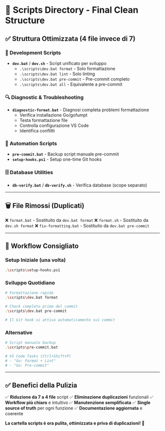 # 📁 Scripts Directory - Final Clean Structure

## ✅ **Struttura Ottimizzata (4 file invece di 7)**

### 🔧 **Development Scripts**

- **`dev.bat`** / **`dev.sh`** - Script unificato per sviluppo
  - `.\scripts\dev.bat format` - Solo formattazione
  - `.\scripts\dev.bat lint` - Solo linting
  - `.\scripts\dev.bat pre-commit` - Pre-commit completo
  - `.\scripts\dev.bat all` - Equivalente a pre-commit

### 🔍 **Diagnostic & Troubleshooting**

- **`diagnostic-format.bat`** - Diagnosi completa problemi formattazione
  - Verifica installazione Go/gofumpt
  - Testa formattazione file
  - Controlla configurazione VS Code
  - Identifica conflitti

### 🚀 **Automation Scripts**

- **`pre-commit.bat`** - Backup script manuale pre-commit
- **`setup-hooks.ps1`** - Setup one-time Git hooks

### 🗄️ **Database Utilities**

- **`db-verify.bat`** / **`db-verify.sh`** - Verifica database (scope separato)

---

## 🗑️ **File Rimossi (Duplicati)**

❌ `format.bat` - Sostituito da `dev.bat format`
❌ `format.sh` - Sostituito da `dev.sh format`
❌ `fix-formatting.bat` - Sostituito da `dev.bat pre-commit`

---

## 🎯 **Workflow Consigliato**

### **Setup Iniziale** (una volta)

```bash
.\scripts\setup-hooks.ps1
```

### **Sviluppo Quotidiano**

```bash
# Formattazione rapida
.\scripts\dev.bat format

# Check completo prima del commit
.\scripts\dev.bat pre-commit

# Il Git hook si attiva automaticamente sui commit
```

### **Alternative**

```bash
# Script manuale backup
.\scripts\pre-commit.bat

# VS Code Tasks (Ctrl+Shift+P)
# - "Go: Format + Lint"
# - "Go: Pre-commit"
```

---

## ✅ **Benefici della Pulizia**

✅ **Riduzione da 7 a 4 file** script
✅ **Eliminazione duplicazioni** funzionali
✅ **Workflow più chiaro** e intuitivo
✅ **Manutenzione semplificata**
✅ **Single source of truth** per ogni funzione
✅ **Documentazione aggiornata** e coerente

**La cartella scripts è ora pulita, ottimizzata e priva di duplicazioni! 🎉**
